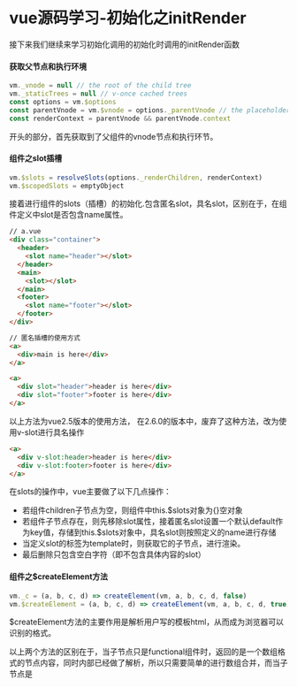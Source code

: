 # vue源码学习-初始化之initRender

接下来我们继续来学习初始化调用的初始化时调用的initRender函数

#### 获取父节点和执行环境

```js
vm._vnode = null // the root of the child tree
vm._staticTrees = null // v-once cached trees
const options = vm.$options
const parentVnode = vm.$vnode = options._parentVnode // the placeholder node in parent tree
const renderContext = parentVnode && parentVnode.context
```

开头的部分，首先获取到了父组件的vnode节点和执行环节。

#### 组件之slot插槽

```js
vm.$slots = resolveSlots(options._renderChildren, renderContext)
vm.$scopedSlots = emptyObject
```

接着进行组件的slots（插槽）的初始化.包含匿名slot，具名slot，区别在于，在组件定义中slot是否包含name属性。

```html
// a.vue
<div class="container">
  <header>
    <slot name="header"></slot>
  </header>
  <main>
    <slot></slot>
  </main>
  <footer>
    <slot name="footer"></slot>
  </footer>
</div>
```

```html
// 匿名插槽的使用方式
<a>
  <div>main is here</div>
</a>
```

```html
<a>
  <div slot="header">header is here</div>
  <div slot="footer">footer is here</div>
</a>
```
以上方法为vue2.5版本的使用方法， 在2.6.0的版本中，废弃了这种方法，改为使用v-slot进行具名操作
```html
<a>
  <div v-slot:header>header is here</div>
  <div v-slot:footer>footer is here</div>
</a>
```
在slots的操作中，vue主要做了以下几点操作：
- 若组件children子节点为空，则组件中this.$slots对象为{}空对象
- 若组件子节点存在，则先移除slot属性，接着匿名slot设置一个默认default作为key值，存储到this.$slots对象中，具名slot则按照定义的name进行存储
- 当定义slot的标签为template时，则获取它的子节点，进行渲染。
- 最后删除只包含空白字符（即不包含具体内容的slot）

#### 组件之$createElement方法

```js
vm._c = (a, b, c, d) => createElement(vm, a, b, c, d, false)
vm.$createElement = (a, b, c, d) => createElement(vm, a, b, c, d, true)
```

$createElement方法的主要作用是解析用户写的模板html，从而成为浏览器可以识别的格式。

以上两个方法的区别在于，当子节点只是functional组件时，返回的是一个数组格式的节点内容，同时内部已经做了解析，所以只需要简单的进行数组合并，而当子节点是<template>,<slot>,v-for等复杂节点时，需要深入遍历来解析。

#### 组件之$attrs和$listeners

```js
defineReactive(vm, '$attrs', parentData && parentData.attrs || emptyObject, null, true)
defineReactive(vm, '$listeners', options._parentListeners || emptyObject, null, true)
```

$attrs和$listeners是vue暴露出来，用于编写高阶组件的两个属性，$attrs用于在组件中获取所有未在props中定义的元素属性。

- $attrs

包含了父作用域中不作为 prop 被识别 (且获取) 的特性绑定 (class 和 style 除外)。当一个组件没有声明任何 prop 时，这里会包含所有父作用域的绑定 (class 和 style 除外)，并且可以通过 v-bind="$attrs" 传入内部组件——在创建高级别的组件时非常有用。

- $listeners

包含了父作用域中的 (不含 .native 修饰器的) v-on 事件监听器。它可以通过 v-on="$listeners" 传入内部组件——在创建更高层次的组件时非常有用。
